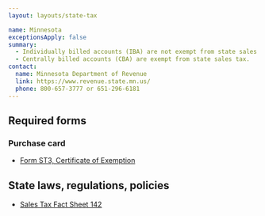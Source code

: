 ```yaml
---
layout: layouts/state-tax

name: Minnesota
exceptionsApply: false
summary:
  - Individually billed accounts (IBA) are not exempt from state sales tax.
  - Centrally billed accounts (CBA) are exempt from state sales tax.
contact:
  name: Minnesota Department of Revenue
  link: https://www.revenue.state.mn.us/
  phone: 800-657-3777 or 651-296-6181
---
```


## Required forms

### Purchase card

* [Form ST3, Certificate of Exemption](https://www.revenue.state.mn.us/form-search?search_text=&field_document_type=All&field_audience=All&field_tax_type=176&field_tax_year=All)

## State laws, regulations, policies

* [Sales Tax Fact Sheet 142](https://www.revenue.state.mn.us/sites/default/files/2021-03/FS142.pdf)
